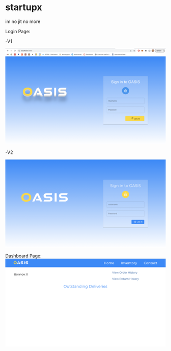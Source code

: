 # startupx
im no jit no more

Login Page:

-V1

![login-page](./READMEAssets/OasisLogin.png)

-V2

![login-page](./READMEAssets/OasisLoginV2.png)

Dashboard Page:
![dashboard-page](./READMEAssets/DashboardProgress.png)
